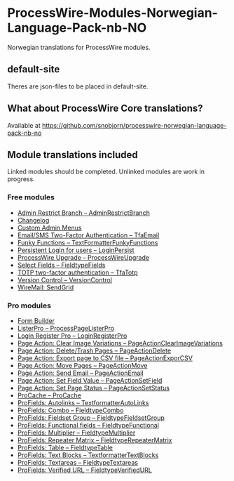 # ProcessWire-Modules-Norwegian-Language-Pack-nb-NO

Norwegian translations for ProcessWire modules.

## default-site

Theres are json-files to be placed in default-site.

## What about ProcessWire Core translations?

Available at https://github.com/snobjorn/processwire-norwegian-language-pack-nb-no

## Module translations included

Linked modules should be completed. Unlinked modules are work in progress.

### Free modules

- [Admin Restrict Branch – AdminRestrictBranch](https://modules.processwire.com/modules/admin-restrict-branch/)
- [Changelog](https://processwire.com/modules/process-changelog/)
- [Custom Admin Menus](https://processwire.com/modules/custom-admin-menus/)
- [Email/SMS Two-Factor Authentication – TfaEmail](https://modules.processwire.com/modules/tfa-email/)
- [Funky Functions – TextFormatterFunkyFunctions](https://github.com/blynx/TextformatterFunkyFunctions)
- [Persistent Login for users – LoginPersist](https://modules.processwire.com/modules/login-persist/)
- [ProcessWire Upgrade – ProcessWireUpgrade](https://modules.processwire.com/modules/process-wire-upgrade/)
- [Select Fields – FieldtypeFields](https://processwire.com/modules/fieldtype-fields/)
- [TOTP two-factor authentication – TfaTotp](https://modules.processwire.com/modules/tfa-totp/)
- [Version Control – VersionControl](https://modules.processwire.com/modules/version-control/)
- [WireMail: SendGrid](https://processwire.com/modules/wire-mail-send-grid/)

### Pro modules

- [Form Builder](https://processwire.com/store/form-builder/)
- [ListerPro – ProcessPageListerPro](https://processwire.com/talk/topic/7793-listerpro-latest-version-download/)
- [Login Register Pro – LoginRegisterPro](https://processwire.com/talk/forum/51-loginregisterpro-support/)
- [Page Action: Clear Image Variations – PageActionClearImageVariations](https://processwire.com/talk/topic/20471-listerpro-page-action-clear-image-variations/)
- [Page Action: Delete/Trash Pages – PageActionDelete](https://processwire.com/talk/topic/7893-listerpro-page-action-deletetrash-pages/)
- [Page Action: Export page to CSV file – PageActionExporCSV](https://processwire.com/talk/topic/7895-listerpro-page-action-export-pages-to-csv-file/)
- [Page Action: Move Pages – PageActionMove](https://processwire.com/talk/topic/7898-listerpro-page-action-move-pages/)
- [Page Action: Send Email – PageActionEmail](https://processwire.com/talk/topic/7897-listerpro-page-action-send-email/)
- [Page Action: Set Field Value – PageActionSetField](https://processwire.com/talk/topic/7896-listerpro-page-action-set-field-value/)
- [Page Action: Set Page Status – PageActionSetStatus](https://processwire.com/talk/topic/7894-listerpro-page-action-set-page-status/)
- [ProCache – ProCache](https://processwire.com/talk/topic/2654-procache-download-latest-401/)
- [ProFields: Autolinks – TextformatterAutoLinks](https://processwire.com/talk/topic/6214-autolinks/)
- [ProFields: Combo – FieldtypeCombo](https://processwire.com/talk/forum/54-combo/)
- [ProFields: Fieldset Group – FieldtypeFieldsetGroup](https://processwire.com/talk/topic/6413-profields-download/)
- [ProFields: Functional fields – FieldtypeFunctional](https://processwire.com/talk/topic/6413-profields-download/)
- [ProFields: Multiplier – FieldtypeMultiplier](https://processwire.com/talk/forum/45-multiplier/)
- [ProFields: Repeater Matrix – FieldtypeRepeaterMatrix](https://processwire.com/talk/forum/43-repeater-matrix/)
- [ProFields: Table – FieldtypeTable](https://processwire.com/talk/forum/42-table/)
- [ProFields: Text Blocks – TextformatterTextBlocks](https://processwire.com/talk/forum/46-autolinks-text-blocks-textformatters/)
- [ProFields: Textareas – FieldtypeTextareas](https://processwire.com/talk/forum/44-textareas/)
- [ProFields: Verified URL – FieldtypeVerifiedURL](https://processwire.com/talk/topic/6413-profields-download/)

